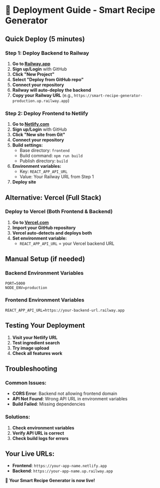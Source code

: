# 🚀 Deployment Guide - Smart Recipe Generator

## Quick Deploy (5 minutes)

### Step 1: Deploy Backend to Railway

1. **Go to [Railway.app](https://railway.app)**
2. **Sign up/Login** with GitHub
3. **Click "New Project"**
4. **Select "Deploy from GitHub repo"**
5. **Connect your repository**
6. **Railway will auto-deploy the backend**
7. **Copy your Railway URL** (e.g., `https://smart-recipe-generator-production.up.railway.app`)

### Step 2: Deploy Frontend to Netlify

1. **Go to [Netlify.com](https://netlify.com)**
2. **Sign up/Login** with GitHub
3. **Click "New site from Git"**
4. **Connect your repository**
5. **Build settings:**
   - Base directory: `frontend`
   - Build command: `npm run build`
   - Publish directory: `build`
6. **Environment variables:**
   - Key: `REACT_APP_API_URL`
   - Value: Your Railway URL from Step 1
7. **Deploy site**

## Alternative: Vercel (Full Stack)

### Deploy to Vercel (Both Frontend & Backend)

1. **Go to [Vercel.com](https://vercel.com)**
2. **Import your GitHub repository**
3. **Vercel auto-detects and deploys both**
4. **Set environment variable:**
   - `REACT_APP_API_URL` = your Vercel backend URL

## Manual Setup (if needed)

### Backend Environment Variables
```env
PORT=5000
NODE_ENV=production
```

### Frontend Environment Variables
```env
REACT_APP_API_URL=https://your-backend-url.railway.app
```

## Testing Your Deployment

1. **Visit your Netlify URL**
2. **Test ingredient search**
3. **Try image upload**
4. **Check all features work**

## Troubleshooting

### Common Issues:
- **CORS Error**: Backend not allowing frontend domain
- **API Not Found**: Wrong API URL in environment variables
- **Build Failed**: Missing dependencies

### Solutions:
1. **Check environment variables**
2. **Verify API URL is correct**
3. **Check build logs for errors**

## Your Live URLs:
- **Frontend**: `https://your-app-name.netlify.app`
- **Backend**: `https://your-app-name.up.railway.app`

🎉 **Your Smart Recipe Generator is now live!**